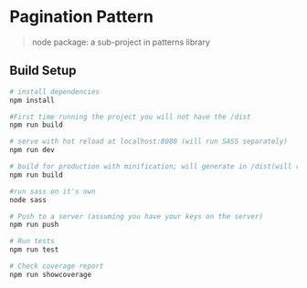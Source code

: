 # Pagination Pattern

> node package: a sub-project in patterns library

## Build Setup

``` bash
# install dependencies
npm install

#First time running the project you will not have the /dist 
npm run build

# serve with hot reload at localhost:8080 (will run SASS separately)
npm run dev

# build for production with minification; will generate in /dist(will run SASS separately)
npm run build

#run sass on it's own
node sass

# Push to a server (assuming you have your keys on the server)
npm run push

# Run tests
npm run test

# Check coverage report
npm run showcoverage
```